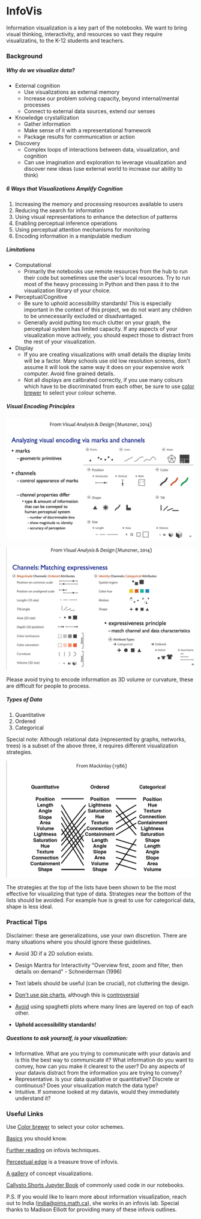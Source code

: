 # InfoVis

Information visualization is a key part of the notebooks. We want to bring visual thinking, interactivity, and resources so vast they require visualizatins, to the K-12 students and teachers. 

### Background

##### Why do we visualize data?
+ External cognition
    + Use visualizations as external memory
    + Increase our problem solving capacity, beyond internal/mental processes
    + Connect to external data sources, extend our senses
+ Knowledge crystallization
    + Gather information
    + Make sense of it with a representational framework
    + Package results for communication or action
+ Discovery
    + Complex loops of interactions between data, visualization, and cognition
    + Can use imagination and exploration to leverage visualization and discover new ideas (use external world to increase our ability to think)


##### 6 Ways that Visualizations Amplify Cognition
1. Increasing the memory and processing resources available to users
2. Reducing the search for information
3. Using visual representations to enhance the detection of patterns
4. Enabling perceptual inference operations
5. Using perceptual attention mechanisms for monitoring
6. Encoding information in a manipulable medium

##### Limitations
+ Computational
    + Primarily the notebooks use remote resources from the hub to run their code but sometimes use the user's local resources. Try to run most of the heavy processing in Python and then pass it to the visualization library of your choice. 
+ Perceptual/Cognitive
    + Be sure to uphold accessibility standards! This is especially important in the context of this project, we do not want any children to be unnecessarily excluded or disadvantaged.
    + Generally avoid putting too much clutter on your graph, the perceptual system has limited capacity. If any aspects of your visualization move actively, you should expect those to distract from the rest of your visualization.
+ Display
    + If you are creating visualizations with small details the display limits will be a factor. Many schools use old low resolution screens, don't assume it will look the same way it does on your expensive work computer. Avoid fine grained details.
    + Not all displays are calibrated correctly, if you use many colours which have to be discriminated from each other, be sure to use [color brewer](http://colorbrewer2.org) to select your colour scheme.

##### Visual Encoding Principles
![Analyzing visual Encoding Via Marks and Channels](images/AnalyzingVisualEncoding.jpeg)

![Channels, Matching Expressiveness](images/ChannelsMatchingExpressiveness.jpeg)

Please avoid trying to encode information as 3D volume or curvature, these are difficult for people to process.

##### Types of Data
1. Quantitative
2. Ordered 
3. Categorical

Special note: Although relational data (represented by graphs, networks, trees) is a subset of the above three, it requires different visualization strategies.

![Types of Data](images/Order.jpeg)

The strategies at the top of the lists have been shown to be the most effective for visualizing that type of data. Strategies near the bottom of the lists should be avoided. For example hue is great to use for categorical data, shape is less ideal. 

### Practical Tips
Disclaimer: these are generalizations, use your own discretion. There are many situations where you should ignore these guidelines.

+ Avoid 3D if a 2D solution exists.

+ Design Mantra for Interactivity
"Overview first, zoom and filter, then details on demand" - Schneiderman (1996)

+ Text labels should be useful (can be crucial), not cluttering the design.

+ [Don't use pie charts](https://blog.funnel.io/why-we-dont-use-pie-charts-and-some-tips-on-better-data-visualizations), although this is [controversial](https://eagereyes.org/pie-charts)

+ [Avoid](https://python-graph-gallery.com/125-small-multiples-for-line-chart/) using spaghetti plots where many lines are layered on top of each other.

+ **Uphold accessibility standards!** 

##### Questions to ask yourself, is your visualization:
+ Informative. What are you trying to communicate with your datavis and is this the best way to communicate it? What information do you want to convey, how can you make it clearest to the user? Do any aspects of your datavis distract from the information you are trying to convey?
+ Representative. Is your data qualitative or quantitative? Discrete or continuous? Does your visualization match the data type?
+ Intuitive. If someone looked at my datavis, would they immediately understand it?

### Useful Links
Use [Color brewer](http://colorbrewer2.org) to select your color schemes.

[Basics](https://eagereyes.org/section/basics) you should know.

[Further reading](https://eagereyes.org/section/techniques) on infovis techniques.

[Perceptual edge](http://www.perceptualedge.com/) is a treasure trove of infovis.

[A gallery](http://conceptviz.github.io/#/e30=) of concept visualizations.

[Callysto Shorts Jupyter Book](https://callysto.github.io/shorts-book/intro.html) of commonly used code in our notebooks.

P.S. If you would like to learn more about information visualization, reach out to India (india@pims.math.ca), she works in an infovis lab. Special thanks to Madison Elliott for providing many of these infovis outlines.

